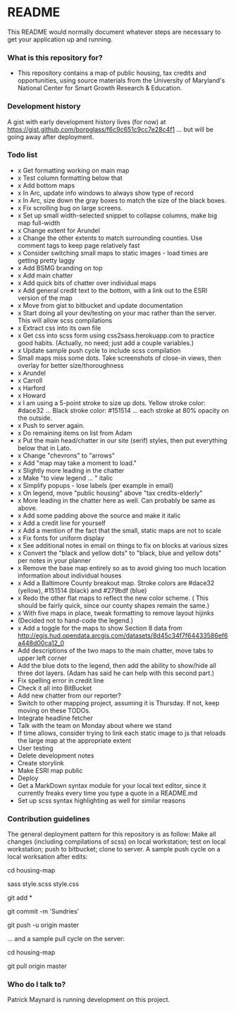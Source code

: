 # README #

This README would normally document whatever steps are necessary to get your application up and running.

### What is this repository for? ###

* This repository contains a map of public housing, tax credits and opportunities, using source materials from the University of Maryland's National Center for Smart Growth Research & Education. 

### Development history ###

A gist with early development history lives (for now) at https://gist.github.com/borpglass/f6c9c651c9cc7e28c4f1  ... but will be going away after deployment. 

### Todo list ###

* x Get formatting working on main map
* x Test column formatting below that
* x Add bottom maps
* x In Arc, update info windows to always show type of record
* x In Arc, size down the gray boxes to match the size of the black boxes.
* x Fix scrolling bug on large screens.
* x Set up small width-selected snippet to collapse columns, make big map full-width
* x Change extent for Arundel
* x Change the other extents to match surrounding counties. Use comment tags to keep page relatively fast
* x Consider switching small maps to static images - load times are getting pretty laggy
* x Add BSMG branding on top
* x Add main chatter 
* x Add quick bits of chatter over individual maps
* x Add general credit text to the bottom, with a link out to the ESRI version of the map
* x Move from gist to bitbucket and update documentation
* x Start doing all your dev/testing on your mac rather than the server. This will allow scss compilations
* x Extract css into its own file
* x Get css into scss form using css2sass.herokuapp.com to practice good habits. 
  (Actually, no need; just add a couple variables.)
* x Update sample push cycle to include scss compilation
* Small maps miss some dots. Take screenshots of close-in views, then overlay for better size/thoroughness
* x Arundel
* x Carroll
* x Harford 
* x Howard
* x I am using a 5-point stroke to size up dots. Yellow stroke color: #dace32 ... Black stroke color: #151514 ... each stroke at 80% opacity on the outside.
* x Push to server again. 
* x Do remaining items on list from Adam
*  x Put the main head/chatter in our site (serif) styles, then put everything below that in Lato.
*  x Change "chevrons" to "arrows"
*  x Add "map may take a moment to load."
*  x Slightly more leading in the chatter
*  x Make "to view legend ... " italic
*  x Simplify popups - lose labels (per example in email)
*  x On legend, move "public housing" above "tax credits-elderly"
*  x More leading in the chatter here as well. Can probably be same as above. 
*  x Add some padding above the source and make it italic
*  x Add a credit line for yourself
*  x Add a mention of the fact that the small, static maps are not to scale 
*  x Fix fonts for uniform display
*  x See additional notes in email on things to fix on blocks at various sizes 
* x Convert the "black and yellow dots" to "black, blue and yellow dots" per notes in your planner
* x Remove the base map entirely so as to avoid giving too much location information about individual houses
* x Add a Baltimore County breakout map. Stroke colors are #dace32 (yellow), #151514 (black) and #279bdf (blue) 
* x Redo the other flat maps to reflect the new color scheme. 
  ( This should be fairly quick, since our county shapes remain the same.)
* x With five maps in place, tweak formatting to remove layout hijinks
* (Decided not to hand-code the legend.)
* x Add a toggle for the maps to show Section 8 data from http://egis.hud.opendata.arcgis.com/datasets/8d45c34f7f64433586ef6a448d00ca12_0
* Add descriptions of the two maps to the main chatter, move tabs to upper left corner
* Add the blue dots to the legend, then add the ability to show/hide all three dot layers. (Adam has said he can help with this second part.)
* Fix spelling error in credit line
* Check it all into BitBucket
* Add new chatter from our reporter?
* Switch to other mapping project, assuming it is Thursday. If not, keep moving on these TODOs.
* Integrate headline fetcher
* Talk with the team on Monday about where we stand
* If time allows, consider trying to link each static image to js that reloads the large map at the appropriate extent
* User testing
* Delete development notes 
* Create storylink
* Make ESRI map public
* Deploy
* Get a MarkDown syntax module for your local text editor, since it currently freaks every time you type a quote in a README.md
* Set up scss syntax highlighting as well for similar reasons

### Contribution guidelines ###

The general deployment pattern for this repository is as follow: Make all changes (including compilations of scss) on local workstation; test on local workstation; push to bitbucket; clone to server. A sample push cycle on a local worksation after edits: 

cd housing-map

sass style.scss style.css

git add *

git commit -m 'Sundries'

git push -u origin master

... and a sample pull cycle on the server: 

cd housing-map

git pull origin master

### Who do I talk to? ###

Patrick Maynard is running development on this project.
